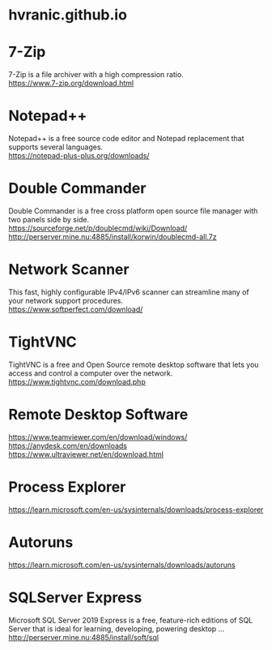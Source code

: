 # hvranic.github.io

# 7-Zip
7-Zip is a file archiver with a high compression ratio. \
https://www.7-zip.org/download.html

# Notepad++
Notepad++ is a free source code editor and Notepad replacement that supports several languages. \
https://notepad-plus-plus.org/downloads/

# Double Commander
Double Commander is a free cross platform open source file manager with two panels side by side. \
https://sourceforge.net/p/doublecmd/wiki/Download/ \
http://perserver.mine.nu:4885/install/korwin/doublecmd-all.7z

# Network Scanner
This fast, highly configurable IPv4/IPv6 scanner can streamline many of your network support procedures. \
https://www.softperfect.com/download/

# TightVNC
TightVNC is a free and Open Source remote desktop software that lets you access and control a computer over the network. \
https://www.tightvnc.com/download.php

# Remote Desktop Software
https://www.teamviewer.com/en/download/windows/ \
https://anydesk.com/en/downloads \
https://www.ultraviewer.net/en/download.html

# Process Explorer 
https://learn.microsoft.com/en-us/sysinternals/downloads/process-explorer

# Autoruns
https://learn.microsoft.com/en-us/sysinternals/downloads/autoruns

# SQLServer Express
Microsoft SQL Server 2019 Express is a free, feature-rich editions of SQL Server that is ideal for learning, developing, powering desktop ... \
http://perserver.mine.nu:4885/install/soft/sql

